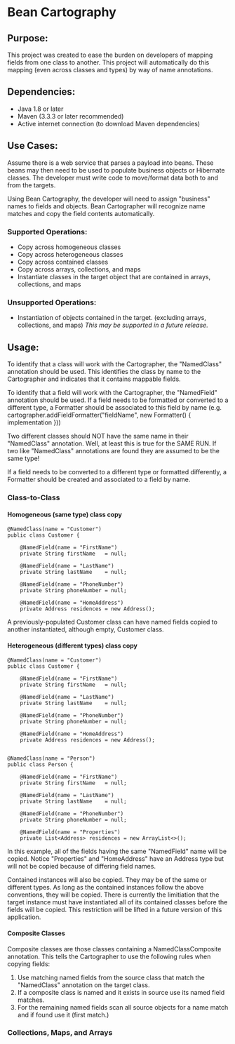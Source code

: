 # Bean Cartography

## Purpose:
This project was created to ease the burden on developers of mapping fields from one class to another.  This project will
automatically do this mapping (even across classes and types) by way of name annotations.


## Dependencies:
* Java 1.8 or later
* Maven (3.3.3 or later recommended)
* Active internet connection (to download Maven dependencies)

## Use Cases:
Assume there is a web service that parses a payload into beans.  These beans may then need to be used to populate business
objects or Hibernate classes.  The developer must write code to move/format data both to and from the targets.

Using Bean Cartography, the developer will need to assign "business" names to fields and objects.  Bean Cartographer will
recognize name matches and copy the field contents automatically.

### Supported Operations:
* Copy across homogeneous classes
* Copy across heterogeneous classes
* Copy across contained classes
* Copy across arrays, collections, and maps
* Instantiate classes in the target object that are contained in arrays, collections, and maps

### Unsupported Operations:
* Instantiation of objects contained in the target.  (excluding arrays, collections, and maps)
  *This may be supported in a future release.*

## Usage:
To identify that a class will work with the Cartographer, the "NamedClass" annotation should be used.  This identifies
the class by name to the Cartographer and indicates that it contains mappable fields.

To identify that a field will work with the Cartographer, the "NamedField" annotation should be used.  If a field needs
to be formatted or converted to a different type, a Formatter should be associated to this field by name
(e.g. cartographer.addFieldFormatter("fieldName", new Formatter() { implementation }))

Two different classes should NOT have the same name in their "NamedClass" annotation.  Well, at least this is true for
the SAME RUN.  If two like "NamedClass" annotations are found they are assumed to be the same type!

If a field needs to be converted to a different type or formatted differently, a Formatter should be created and associated
to a field by name.

### Class-to-Class

#### Homogeneous (same type) class copy

    @NamedClass(name = "Customer")
    public class Customer {
    
        @NamedField(name = "FirstName")
        private String firstName   = null;

        @NamedField(name = "LastName")
        private String lastName    = null;
    
        @NamedField(name = "PhoneNumber")
        private String phoneNumber = null;
    
        @NamedField(name = "HomeAddress")
        private Address residences = new Address();
    
A previously-populated Customer class can have named fields copied to another instantiated, although empty, Customer class.

#### Heterogeneous (different types) class copy

    @NamedClass(name = "Customer")
    public class Customer {

        @NamedField(name = "FirstName")
        private String firstName   = null;

        @NamedField(name = "LastName")
        private String lastName    = null;

        @NamedField(name = "PhoneNumber")
        private String phoneNumber = null;

        @NamedField(name = "HomeAddress")
        private Address residences = new Address();
    
    
    @NamedClass(name = "Person")
    public class Person {
    
        @NamedField(name = "FirstName")
        private String firstName   = null;

        @NamedField(name = "LastName")
        private String lastName    = null;

        @NamedField(name = "PhoneNumber")
        private String phoneNumber = null;

        @NamedField(name = "Properties")
        private List<Address> residences = new ArrayList<>();
    
In this example, all of the fields having the same "NamedField" name will be copied.  Notice "Properties" and
"HomeAddress" have an Address type but will not be copied because of differing field names.

Contained instances will also be copied.  They may be of the same or different types.  As long as the contained
instances follow the above conventions, they will be copied.  There is currently the limitiation that the target
instance must have instantiated all of its contained classes before the fields will be copied.  This restriction will
be lifted in a future version of this application.

#### Composite Classes
Composite classes are those classes containing a NamedClassComposite annotation.  This tells the Cartographer to use
the following rules when copying fields:
1. Use matching named fields from the source class that match the "NamedClass" annotation on the target class.
1. If a composite class is named and it exists in source use its named field matches.
1. For the remaining named fields scan all source objects for a name match and if found use it (first match.)

### Collections, Maps, and Arrays






